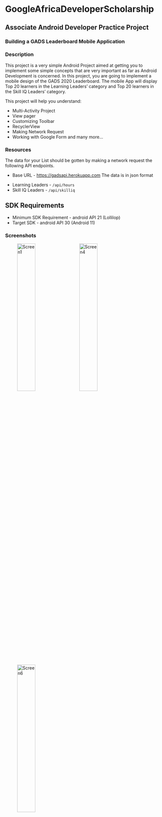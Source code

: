 # GoogleAfricaDeveloperScholarship

## Associate Android Developer Practice Project

### Building a GADS Leaderboard Mobile Application

### Description
This project is a very simple Android Project aimed at getting you to implement some simple concepts that are very important as far as Android Development is concerned.
In this project, you are going to implement a mobile design of the GADS 2020 Leaderboard.
The mobile App will display Top 20 learners in the Learning Leaders’ category and Top 20 learners in the Skill IQ Leaders’ category.

This project will help you understand:

* Multi-Activity Project
* View pager
* Customizing Toolbar
* RecyclerView
* Making Network Request
* Working with Google Form and many more...

### Resources
The data  for your List should be gotten by making a network request the following API endpoints.
* Base URL - https://gadsapi.herokuapp.com
The data is in json format
- Learning Leaders - `/api/hours`
- Skill IQ Leaders - `/api/skilliq`

## SDK Requirements
- Minimum SDK Requirement - android API 21 (Lollilop)
- Target SDK - android API 30 (Android 11)

### Screenshots

<ul>
<img src="https://github.com/segunfrancis/Top-Learner/blob/master/screenshots/Screenshot_20200912-003559_Top%20Learner.jpg" width="35%" alt="Screen1" hspace="15">
<img src="https://github.com/segunfrancis/Top-Learner/blob/master/screenshots/Screenshot_20200911-235140_Top%20Learner.jpg" width="35%" alt="Screen4" hspace="15">
<img src="https://github.com/segunfrancis/Top-Learner/blob/master/screenshots/Screenshot_20200912-003628_Top%20Learner.jpg" width="35%" alt="Screen6" hspace="15">
</ul>
